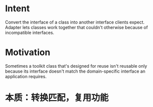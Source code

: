 # Intent

Convert the interface of a class into another interface clients expect. Adapter lets classes work together that couldn't otherwise because of incompatible interfaces.

# Motivation

Sometimes a toolkit class that's designed for reuse isn't reusable only because its interface doesn't match the domain-specific interface an application requires.

# 本质：转换匹配，复用功能